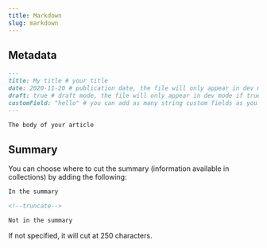 ```yaml
---
title: Markdown
slug: markdown
---
```


## Metadata

```markdown
---
title: My title # your title
date: 2020-11-20 # publication date, the file will only appear in dev mode until that date
draft: true # draft mode, the file will only appear in dev mode if true
customField: "hello" # you can add as many string custom fields as you want
---

The body of your article
```

## Summary

You can choose where to cut the summary (information available in collections) by adding the following:

```html
In the summary

<!--truncate-->

Not in the summary
```

If not specified, it will cut at 250 characters.
